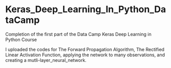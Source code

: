 # Keras_Deep_Learning_In_Python_DataCamp

Completion of the first part of the Data Camp Keras Deep Learning in Python Course

I uploaded the codes for The Forward Propagation Algorithm, The Rectified Linear Activation Function, applying the network to many observations, and creating a mutli-layer_neural_network.

